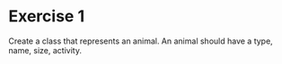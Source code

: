 # Exercise 1

Create a class that represents an animal. An animal should have a type, name,
size, activity.
